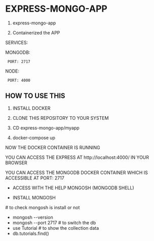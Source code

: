# EXPRESS-MONGO-APP

1. express-mongo-app 

2. Containerized the APP 


 SERVICES:
 
   MONGODB:
   
     PORT: 2717
     
   NODE:
   
     PORT: 4000
     

## HOW TO USE THIS

1. INSTALL DOCKER

2. CLONE THIS REPOSITORY TO YOUR SYSTEM
 
3. CD express-mongo-app/myapp
 
4. docker-compose up

NOW THE DOCKER CONTAINER IS RUNNING

YOU CAN ACCESS THE EXPRESS AT http://localhost:4000/ IN YOUR BROWSER

YOU CAN ACCESS THE MONGODB DOCKER CONTAINER WHICH IS ACCESSIBLE AT PORT: 2717

 - ACCESS WITH THE HELP MONGOSH (MONGODB SHELL)
 
  - INSTALL MONGOSH
  
  \# to check mongosh is install or not
  
  - mongosh --version
  - mongosh --port 2717
  \# to switch the db
  - use Tutorial
  \# to show the collection data
  - db.tutorials.find()
  
